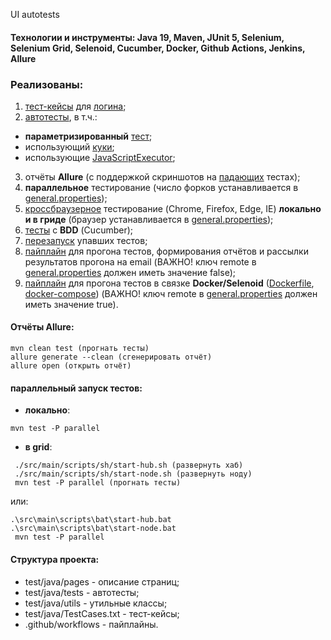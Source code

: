 UI autotests

#### Технологии и инструменты: Java 19, Maven, JUnit 5, Selenium, Selenium Grid, Selenoid, Cucumber, Docker, Github Actions, Jenkins, Allure

### Реализованы:
1) [тест-кейсы](https://github.com/Idzanaagi/UI-1/blob/main/src/test/java/TestCases.txt) для [логина](https://www.way2automation.com/angularjs-protractor/registeration/#/login);
2) [автотесты](https://github.com/Idzanaagi/UI-1/tree/main/src/test/java/tests), в т.ч.:
- **параметризированный** [тест](https://github.com/Idzanaagi/UI-1/blob/main/src/test/java/tests/UniversalLoginTest.java);
- использующий [куки](https://github.com/Idzanaagi/UI-1/blob/main/src/test/java/tests/CookieAuthorizationTest.java);
- использующие [JavaScriptExecutor](https://github.com/Idzanaagi/UI-1/blob/main/src/test/java/tests/JSExecutorTest.java);
3) отчёты **Allure** (с поддержкой скриншотов на [падающих](https://github.com/Idzanaagi/UI-1/blob/main/src/test/java/utils/TestListener.java) тестах);
4) **параллельное** тестирование (число форков устанавливается в [general.properties](https://github.com/Idzanaagi/UI-1/blob/main/src/test/resources/general.properties));
5) [кроссбраузерное](https://github.com/Idzanaagi/UI-1/blob/main/src/test/java/factory/DriverManager.java) тестирование (Chrome, Firefox, Edge, IE) **локально и в гриде** (браузер устанавливается в [general.properties](https://github.com/Idzanaagi/UI-1/blob/main/src/test/resources/general.properties));
6) [тесты](https://github.com/Idzanaagi/UI-1/blob/main/src/test/resources/cucumber/universalLogin.feature) с **BDD** (Сucumber);
7) [перезапуск](https://github.com/Idzanaagi/UI-1/blob/main/src/main/scripts/sh/restart-failed-tests.sh) упавших тестов;
8) [пайплайн](https://github.com/Idzanaagi/UI-1/blob/main/.github/workflows/build-and-report.yml) для прогона тестов, формирования отчётов и рассылки результатов прогона на email (ВАЖНО! ключ remote в [general.properties](https://github.com/Idzanaagi/UI-1/blob/main/src/test/resources/general.properties) должен иметь значение false);
9) [пайплайн](https://github.com/Idzanaagi/UI-1/blob/main/.github/workflows/docker.yml) для прогона тестов в связке **Docker/Selenoid** ([Dockerfile](https://github.com/Idzanaagi/UI-1/blob/main/Dockerfile), [docker-compose](https://github.com/Idzanaagi/UI-1/blob/main/docker-compose.yml)) (ВАЖНО! ключ remote в [general.properties](https://github.com/Idzanaagi/UI-1/blob/main/src/test/resources/general.properties) должен иметь значение true).

#### Отчёты Allure:
```
mvn clean test (прогнать тесты)
allure generate --clean (сгенерировать отчёт)
allure open (открыть отчёт)
```

#### параллельный запуск тестов:
- **локально**:
```
mvn test -P parallel
```
-  **в grid**: 
```
 ./src/main/scripts/sh/start-hub.sh (развернуть хаб)
 ./src/main/scripts/sh/start-node.sh (развернуть ноду)
 mvn test -P parallel (прогнать тесты)
```
или:
```
.\src\main\scripts\bat\start-hub.bat
.\src\main\scripts\bat\start-node.bat
 mvn test -P parallel
```

#### Структура проекта:
- test/java/pages - описание страниц;
- test/java/tests - автотесты;
- test/java/utils - утильные классы;
- test/java/TestCases.txt - тест-кейсы;
- .github/workflows - пайплайны.
